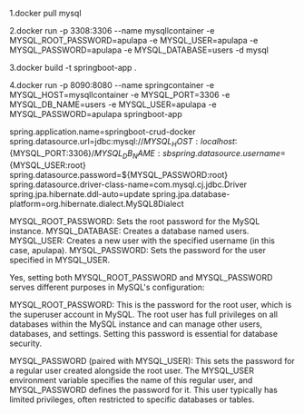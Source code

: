 1.docker pull mysql

2.docker run -p 3308:3306 --name mysqllcontainer -e MYSQL_ROOT_PASSWORD=apulapa -e MYSQL_USER=apulapa -e MYSQL_PASSWORD=apulapa -e MYSQL_DATABASE=users -d mysql

3.docker build -t springboot-app .

4.docker run -p 8090:8080 --name springcontainer -e MYSQL_HOST=mysqllcontainer -e MYSQL_PORT=3306 -e MYSQL_DB_NAME=users -e MYSQL_USER=apulapa -e MYSQL_PASSWORD=apulapa springboot-app

spring.application.name=springboot-crud-docker
spring.datasource.url=jdbc:mysql://${MYSQL_HOST:localhost}:${MYSQL_PORT:3306}/${MYSQL_DB_NAME:sb}
spring.datasource.username=${MYSQL_USER:root}
spring.datasource.password=${MYSQL_PASSWORD:root}
spring.datasource.driver-class-name=com.mysql.cj.jdbc.Driver
spring.jpa.hibernate.ddl-auto=update
spring.jpa.database-platform=org.hibernate.dialect.MySQL8Dialect


MYSQL_ROOT_PASSWORD: Sets the root password for the MySQL instance.
MYSQL_DATABASE: Creates a database named users.
MYSQL_USER: Creates a new user with the specified username (in this case, apulapa).
MYSQL_PASSWORD: Sets the password for the user specified in MYSQL_USER.

Yes, setting both MYSQL_ROOT_PASSWORD and MYSQL_PASSWORD serves different purposes in MySQL's configuration:

MYSQL_ROOT_PASSWORD: This is the password for the root user, which is the superuser account in MySQL. The root user has full privileges on all databases within the MySQL instance and can manage other users, databases, and settings. Setting this password is essential for database security.

MYSQL_PASSWORD (paired with MYSQL_USER): This sets the password for a regular user created alongside the root user. The MYSQL_USER environment variable specifies the name of this regular user, and MYSQL_PASSWORD defines the password for it. This user typically has limited privileges, often restricted to specific databases or tables.